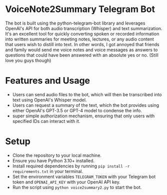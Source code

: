 # VoiceNote2Summary Telegram Bot
The bot is built using the python-telegram-bot library and leverages OpenAI's API for both audio transcription (Whisper) and text summarization. 
It's an excellent tool for quickly converting spoken or recorded information into written summaries for meeting notes, lectures, or any audio content that users wish to distill into text.
In other words, I got annoyed that friends and family would send me voice notes and voice messages as answers to questions that could have been answered with an absolute yes or no. (Still love you guys though)

# Features and Usage

- Users can send audio files to the bot, which will then be transcribed into text using OpenAI's Whisper model.
- Users can request a summary of the text, which the bot provides using either OpenAI's GPT-3.5 or GPT-4 model to condense the info.
- super simple authorization mechanism, ensuring that only users with specified IDs can interact with it.

# Setup 
- Clone the repository to your local machine.
- Ensure you have Python 3.10+ installed.
- Install required dependencies by running `pip install -r requirements.txt` in your terminal.
- Set the environment variables `TELEGRAM_TOKEN` with your Telegram bot token and `OPENAI_API_KEY` with your OpenAI API key.
- Run the script using `python voice2summary2.py` to start the bot.
